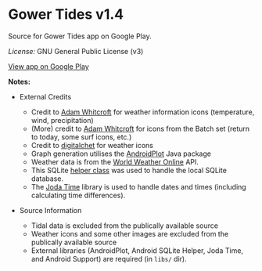 Gower Tides v1.4
=================

Source for Gower Tides app on Google Play.

*License:* GNU General Public License (v3)

[View app on Google Play](https://play.google.com/store/apps/details?id=net.willwebberley.gowertides&hl=en)

**Notes:**
* External Credits
    * Credit to [Adam Whitcroft](http://adamwhitcroft.com/climacons) for weather information icons (temperature, wind, precipitation)
    * (More) credit to [Adam Whitcroft](http://adamwhitcroft.com/batch) for icons from the Batch set (return to today, some surf icons, etc.)
    * Credit to [digitalchet](http://digitalchet.deviantart.com/art/Novacons-Weather-Icons-13133337) for weather icons 
    * Graph generation utilises the [AndroidPlot](http://androidplot.com) Java package
    * Weather data is from the [World Weather Online](http://www.worldweatheronline.com) API.
    * This SQLite [helper class](https://github.com/jgilfelt/android-sqlite-asset-helper) was used to handle the local SQLite database.
    * The [Joda Time](http://joda-time.sourceforge.net) library is used to handle dates and times (including calculating time differences).

* Source Information
    * Tidal data is excluded from the publically available source
    * Weather icons and some other images are excluded from the publically available source
    * External libraries (AndroidPlot, Android SQLite Helper, Joda Time,  and Android Support) are required (in `libs/` dir).
